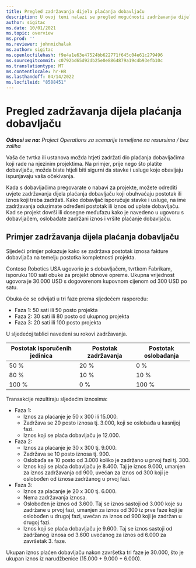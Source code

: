 ```yaml
---
title: Pregled zadržavanja dijela plaćanja dobavljaču
description: U ovoj temi nalazi se pregled mogućnosti zadržavanja dijela plaćanja dobavljaču.
author: sigitac
ms.date: 10/01/2021
ms.topic: overview
ms.prod: ''
ms.reviewer: johnmichalak
ms.author: sigitac
ms.openlocfilehash: f9e4a1e63e47524bb622771f645c04e61c279496
ms.sourcegitcommit: c0792bd65d92db25e0e8864879a19c4b93efb10c
ms.translationtype: MT
ms.contentlocale: hr-HR
ms.lasthandoff: 04/14/2022
ms.locfileid: "8588451"
---
```

# <a name="vendor-retention-overview"></a>Pregled zadržavanja dijela plaćanja dobavljaču

_**Odnosi se na:** Project Operations za scenarije temeljene na resursima / bez zaliha_

Vaša će tvrtka ili ustanova možda htjeti zadržati dio plaćanja dobavljačima koji rade na njezinim projektima. Na primjer, prije nego što platite dobavljaču, možda biste htjeli biti sigurni da stavke i usluge koje obavljaju ispunjavaju vaša očekivanja.

Kada s dobavljačima pregovarate o nabavi za projekte, možete odrediti uvjete zadržavanja dijela plaćanja dobavljaču koji obuhvaćaju postotak ili iznos koji treba zadržati. Kako dobavljač isporučuje stavke i usluge, na ime zadržavanja oduzimate određeni postotak ili iznos od uplate dobavljaču. Kad se projekt dovrši ili dosegne međufazu kako je navedeno u ugovoru s dobavljačem, oslobađate zadržani iznos i vršite plaćanje dobavljaču.

## <a name="vendor-retention-example"></a>Primjer zadržavanja dijela plaćanja dobavljaču

Sljedeći primjer pokazuje kako se zadržava postotak iznosa fakture dobavljača na temelju postotka kompletnosti projekta.

Contoso Robotics USA ugovorio je s dobavljačem, tvrtkom Fabrikam, isporuku 100 sati obuke za projekt obnove opreme. Ukupna vrijednost ugovora je 30.000 USD s dogovorenom kupovnom cijenom od 300 USD po satu.

Obuka će se odvijati u tri faze prema sljedećem rasporedu:

- Faza 1: 50 sati ili 50 posto projekta
- Faza 2: 30 sati ili 80 posto od ukupnog projekta
- Faza 3: 20 sati ili 100 posto projekta

U sljedećoj tablici navedeni su rokovi zadržavanja.

| **Postotak isporučenih jedinica** | **Postotak zadržavanja** | **Postotak oslobađanja** |
| --- | --- | --- |
| 50 % | 20 % | 0 % |
| 80 % | 10 % | 10 % |
| 100 % | 0 % | 100 % |

Transakcije rezultiraju sljedećim iznosima:

- Faza 1:
  - Iznos za plaćanje je 50 x 300 ili 15.000.
  - Zadržava se 20 posto iznosa tj. 3.000, koji se oslobađa u kasnijoj fazi.
  - Iznos koji se plaća dobavljaču je 12.000.
- Faza 2:
  - Iznos za plaćanje je 30 x 300 tj. 9.000.
  - Zadržava se 10 posto iznosa tj. 900.
  - Oslobađa se 10 posto od 3.000 koliko je zadržano u prvoj fazi tj. 300.
  - Iznos koji se plaća dobavljaču je 8.400. Taj je iznos 9.000, umanjen za iznos zadržavanja od 900, uvećan za iznos od 300 koji je oslobođen od iznosa zadržanog u prvoj fazi.
- Faza 3:
  - Iznos za plaćanje je 20 x 300 tj. 6.000.
  - Nema zadržavanja iznosa.
  - Oslobođen je iznos od 3.600. Taj se iznos sastoji od 3.000 koje su zadržane u prvoj fazi, umanjen za iznos od 300 iz prve faze koji je oslobođen u drugoj fazi, uvećan za iznos od 900 koji je zadržan u drugoj fazi.
  - Iznos koji se plaća dobavljaču je 9.600. Taj se iznos sastoji od zadržanog iznosa od 3.600 uvećanog za iznos od 6.000 za završetak 3. faze.

Ukupan iznos plaćen dobavljaču nakon završetka tri faze je 30.000, što je ukupan iznos iz narudžbenice (15.000 + 9.000 + 6.000).
